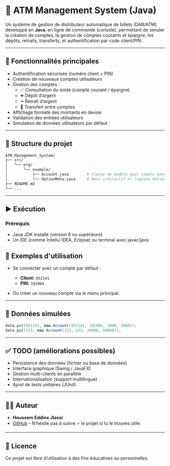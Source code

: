 
# 🏧 ATM Management System (Java)

Un système de gestion de distributeur automatique de billets (DAB/ATM) développé en **Java**, en ligne de commande (console), permettant de simuler la création de comptes, la gestion de comptes courants et épargne, les dépôts, retraits, transferts, et authentification par code client/PIN.

---

## 🔧 Fonctionnalités principales

- Authentification sécurisée (numéro client + PIN)
- Création de nouveaux comptes utilisateurs
- Gestion des comptes :
  - ✅ Consultation du solde (compte courant / épargne)
  - ➕ Dépôt d’argent
  - ➖ Retrait d’argent
  - 🔄 Transfert entre comptes
- Affichage formaté des montants en devise
- Validation des entrées utilisateurs
- Simulation de données utilisateurs par défaut

---

## 🧱 Structure du projet

```bash
ATM_Management_System/
├── src/
│   └── org/
│       └── example/
│           ├── Account.java        # Classe de modèle pour compte bancaire
│           └── OptionMenu.java     # Menu interactif et logique métier
├── README.md
└── ...
```

---

## ▶️ Exécution

### Prérequis

- Java JDK installé (version 8 ou supérieure)
- Un IDE (comme IntelliJ IDEA, Eclipse) ou terminal avec javac/java


## 📝 Exemples d'utilisation

- Se connecter avec un compte par défaut :
  - **Client:** `952141`
  - **PIN:** `191904`

- Ou créer un nouveau compte via le menu principal.

---

## 📁 Données simulées

```java
data.put(952141, new Account(952141, 191904, 1000, 5000));
data.put(123, new Account(123, 123, 20000, 50000));
```

---

## ✅ TODO (améliorations possibles)

- Persistance des données (fichier ou base de données)
- Interface graphique (Swing / JavaFX)
- Gestion multi-clients en parallèle
- Internationalisation (support multilingue)
- Ajout de tests unitaires (JUnit)

---

## 🧑‍💻 Auteur

- **Houssem Eddine Jlassi**
- [GitHub]( https://github.com/JlassiHoussem) – N’hésite pas à suivre ⭐ le projet si tu le trouves utile.

---

## 📜 Licence

Ce projet est libre d’utilisation à des fins éducatives ou personnelles.
